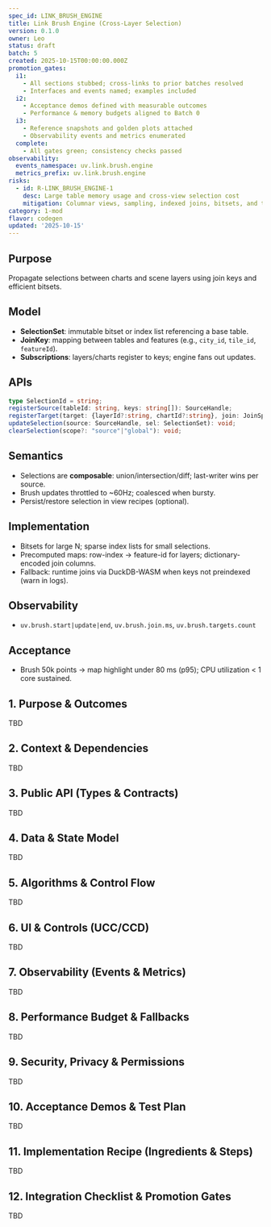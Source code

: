 ```yaml
---
spec_id: LINK_BRUSH_ENGINE
title: Link Brush Engine (Cross-Layer Selection)
version: 0.1.0
owner: Leo
status: draft
batch: 5
created: 2025-10-15T00:00:00.000Z
promotion_gates:
  i1:
    - All sections stubbed; cross-links to prior batches resolved
    - Interfaces and events named; examples included
  i2:
    - Acceptance demos defined with measurable outcomes
    - Performance & memory budgets aligned to Batch 0
  i3:
    - Reference snapshots and golden plots attached
    - Observability events and metrics enumerated
  complete:
    - All gates green; consistency checks passed
observability:
  events_namespace: uv.link.brush.engine
  metrics_prefix: uv.link.brush.engine
risks:
  - id: R-LINK_BRUSH_ENGINE-1
    desc: Large table memory usage and cross-view selection cost
    mitigation: Columnar views, sampling, indexed joins, bitsets, and throttled events
category: 1-mod
flavor: codegen
updated: '2025-10-15'
---
```


## Purpose
Propagate selections between charts and scene layers using join keys and efficient bitsets.

## Model
- **SelectionSet**: immutable bitset or index list referencing a base table.
- **JoinKey**: mapping between tables and features (e.g., `city_id`, `tile_id`, `featureId`).
- **Subscriptions**: layers/charts register to keys; engine fans out updates.

## APIs
```ts
type SelectionId = string;
registerSource(tableId: string, keys: string[]): SourceHandle;
registerTarget(target: {layerId?:string, chartId?:string}, join: JoinSpec): TargetHandle;
updateSelection(source: SourceHandle, sel: SelectionSet): void;
clearSelection(scope?: "source"|"global"): void;
```

## Semantics
- Selections are **composable**: union/intersection/diff; last-writer wins per source.
- Brush updates throttled to ~60Hz; coalesced when bursty.
- Persist/restore selection in view recipes (optional).

## Implementation
- Bitsets for large N; sparse index lists for small selections.
- Precomputed maps: row-index → feature-id for layers; dictionary-encoded join columns.
- Fallback: runtime joins via DuckDB-WASM when keys not preindexed (warn in logs).

## Observability
- `uv.brush.start|update|end`, `uv.brush.join.ms`, `uv.brush.targets.count`

## Acceptance
- Brush 50k points → map highlight under 80 ms (p95); CPU utilization < 1 core sustained.

## 1. Purpose & Outcomes
TBD


## 2. Context & Dependencies
TBD


## 3. Public API (Types & Contracts)
TBD


## 4. Data & State Model
TBD


## 5. Algorithms & Control Flow
TBD


## 6. UI & Controls (UCC/CCD)
TBD


## 7. Observability (Events & Metrics)
TBD


## 8. Performance Budget & Fallbacks
TBD


## 9. Security, Privacy & Permissions
TBD


## 10. Acceptance Demos & Test Plan
TBD


## 11. Implementation Recipe (Ingredients & Steps)
TBD


## 12. Integration Checklist & Promotion Gates
TBD

